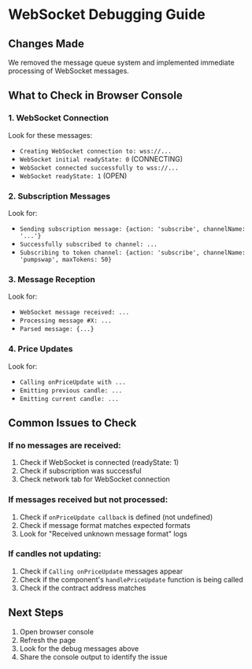 # WebSocket Debugging Guide

## Changes Made
We removed the message queue system and implemented immediate processing of WebSocket messages.

## What to Check in Browser Console

### 1. WebSocket Connection
Look for these messages:
- `Creating WebSocket connection to: wss://...`
- `WebSocket initial readyState: 0` (CONNECTING)
- `WebSocket connected successfully to wss://...`
- `WebSocket readyState: 1` (OPEN)

### 2. Subscription Messages
Look for:
- `Sending subscription message: {action: 'subscribe', channelName: '...'}`
- `Successfully subscribed to channel: ...`
- `Subscribing to token channel: {action: 'subscribe', channelName: 'pumpswap', maxTokens: 50}`

### 3. Message Reception
Look for:
- `WebSocket message received: ...`
- `Processing message #X: ...`
- `Parsed message: {...}`

### 4. Price Updates
Look for:
- `Calling onPriceUpdate with ...`
- `Emitting previous candle: ...`
- `Emitting current candle: ...`

## Common Issues to Check

### If no messages are received:
1. Check if WebSocket is connected (readyState: 1)
2. Check if subscription was successful
3. Check network tab for WebSocket connection

### If messages received but not processed:
1. Check if `onPriceUpdate callback` is defined (not undefined)
2. Check if message format matches expected formats
3. Look for "Received unknown message format" logs

### If candles not updating:
1. Check if `Calling onPriceUpdate` messages appear
2. Check if the component's `handlePriceUpdate` function is being called
3. Check if the contract address matches

## Next Steps
1. Open browser console
2. Refresh the page
3. Look for the debug messages above
4. Share the console output to identify the issue

